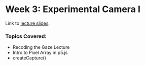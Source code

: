 
# Week 3: Experimental Camera I

Link to [lecture slides](https://docs.google.com/presentation/d/1vhclfPAK0H2HKEOpXkaOMMq0-9yji2P2gI-JFKpnIB0/edit#slide=id.p).


### Topics Covered:

* Recoding the Gaze Lecture
* Intro to Pixel Array in p5.js
* createCapture()
